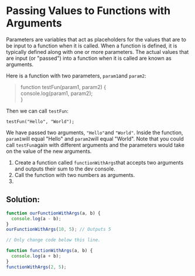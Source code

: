 # Passing Values to Functions with Arguments



Parameters are variables that act as placeholders for the values that are to be input to a function when it is called. When a function is defined, it is typically defined along with one or more parameters. The actual values that are input \(or "passed"\) into a function when it is called are known as arguments.

Here is a function with two parameters, `param1`and `param2`:

> function testFun\(param1, param2\) {  
>   console.log\(param1, param2\);  
> }

Then we can call `testFun`:

`testFun("Hello", "World");`

We have passed two arguments, `"Hello"`and `"World"`. Inside the function, `param1`will equal "Hello" and `param2`will equal "World". Note that you could call `testFun`again with different arguments and the parameters would take on the value of the new arguments.

1. Create a function called `functionWithArgs`that accepts two arguments and outputs their sum to the dev console.
2. Call the function with two numbers as arguments.
3. 
## Solution:

```javascript
function ourFunctionWithArgs(a, b) {
  console.log(a - b);
}
ourFunctionWithArgs(10, 5); // Outputs 5

// Only change code below this line.

function functionWithArgs(a, b) {
  console.log(a + b);
}
functionWithArgs(2, 5);
```

